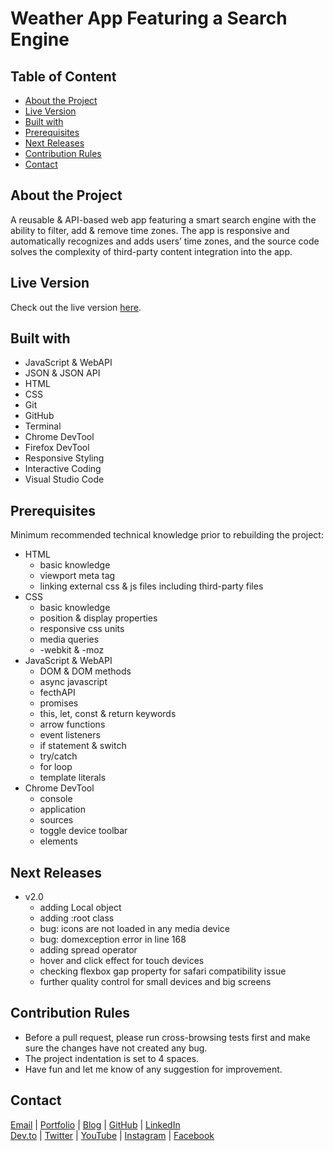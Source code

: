 # Weather App Featuring a Search Engine

<!-- table of content -->
## Table of Content

* [About the Project](#about-the-project)
* [Live Version](#live-version)
* [Built with](#built-with)
* [Prerequisites](#prerequisites)
* [Next Releases](#next-releases)
* [Contribution Rules](#contribution-rules)
* [Contact](#contact)

<!-- about -->
## About the Project

A reusable & API-based web app featuring a smart search engine with the ability to filter, add & remove time zones. The app is responsive and automatically recognizes and adds users’ time zones, and the source code solves the complexity of third-party content integration into the app.

<!-- live version -->
## Live Version

Check out the live version [here](https://ali-shariatii.github.io/weather-app-featuring-a-search-engine/).

<!-- built -->
## Built with

* JavaScript & WebAPI
* JSON & JSON API
* HTML
* CSS
* Git
* GitHub
* Terminal
* Chrome DevTool
* Firefox DevTool
* Responsive Styling
* Interactive Coding
* Visual Studio Code

<!-- prerequisites -->
## Prerequisites

Minimum recommended technical knowledge prior to rebuilding the project:

* HTML
    * basic knowledge
    * viewport meta tag
    * linking external css & js files including third-party files
* CSS
    * basic knowledge
    * position & display properties
    * responsive css units
    * media queries
    * -webkit & -moz
* JavaScript & WebAPI
    * DOM & DOM methods
    * async javascript
    * fecthAPI
    * promises
    * this, let, const & return keywords
    * arrow functions
    * event listeners
    * if statement & switch
    * try/catch
    * for loop
    * template literals
* Chrome DevTool
   * console
   * application
   * sources
   * toggle device toolbar
   * elements

<!-- new releases -->
## Next Releases

* v2.0
    * adding Local object
    * adding :root class
    * bug: icons are not loaded in any media device
    * bug: domexception error in line 168
    * adding spread operator
    * hover and click effect for touch devices
    * checking flexbox gap property for safari compatibility issue
    * further quality control for small devices and big screens

<!-- contribution -->
## Contribution Rules

* Before a pull request, please run cross-browsing tests first and make sure the changes have not created any bug.
* The project indentation is set to 4 spaces.
* Have fun and let me know of any suggestion for improvement.

<!-- contact -->
## Contact

[Email](mailto:a.shariatii91@gmail.com) | [Portfolio](https://alishariatii.com/) | [Blog](https://blog.alishariatii.com/) | [GitHub](https://github.com/ali-shariatii/) | [LinkedIn](https://www.linkedin.com/in/ali-shariatii/)  
[Dev.to](https://dev.to/alishariatii) | [Twitter](https://twitter.com/a_shariatii) | [YouTube](https://www.youtube.com/channel/UCtMqKuobuxPU_9ZIp8vZXgw) | [Instagram](https://www.instagram.com/web_block/)  | [Facebook](https://www.facebook.com/webblokk)


<!-- 
Guidelines
    https://www.markdownguide.org/basic-syntax/#reference-style-links
    https://guides.github.com/pdfs/markdown-cheatsheet-online.pdf 
-->